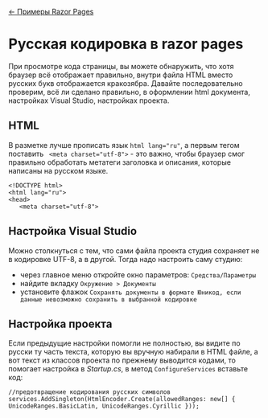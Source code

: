 [← Примеры Razor Pages](/README.md)  

# Русская кодировка в razor pages  
При просмотре кода страницы, вы можете обнаружить, что хотя браузер всё отображает правильно, внутри файла HTML вместо русских букв отображается кракозябра.
Давайте последовательно проверим, всё ли сделано правильно, в оформлении html документа, настройках Visual Studio, настройках проекта.

## HTML
 В разметке лучше прописать язык `html lang="ru"`, а первым тегом поставить ` <meta charset="utf-8">` - это важно, чтобы браузер смог правильно обработать метатеги заголовка и описания, которые написаны на русском языке.
 ```
<!DOCTYPE html>
<html lang="ru">
<head>
    <meta charset="utf-8">
 
 ```
 
 ## Настройка Visual Studio
 Можно столкнуться с тем, что сами файла проекта студия сохраняет не в кодировке UTF-8, а в другой. Тогда надо настроить саму студию:  
 * через главное меню откройте окно параметров: `Средства/Параметры`
 * найдите вкладку `Окружение > Документы`
 * установите флажок `Сохранять документы в формате Юникод, если данные невозможно сохранить в выбранной кодировке`
 
 ## Настройка проекта
 Если предыдущие настройки помогли не полностью, вы видите по русски ту часть текста, которую вы вручную набирали в HTML файле, а вот текст из классов проекта по прежнему выводится кодами, то помогает настройка в _Startup.cs_,
 в метод `ConfigureServices` вставьте код:
 ```
//предотвращение кодирования русских символов
services.AddSingleton(HtmlEncoder.Create(allowedRanges: new[] { UnicodeRanges.BasicLatin, UnicodeRanges.Cyrillic }));
 ```
